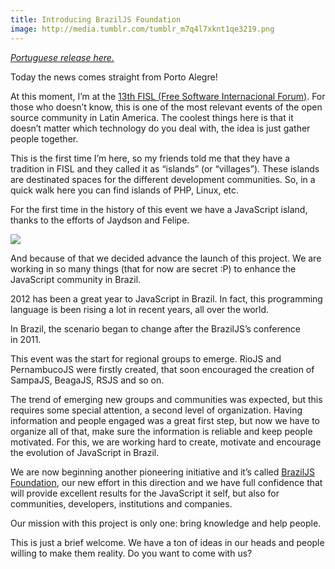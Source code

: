 ```yaml
---
title: Introducing BrazilJS Foundation
image: http://media.tumblr.com/tumblr_m7q4l7xknt1qe3219.png
---
```


_[Portuguese release here.](http://jaydson.org/fundacao-braziljs/)_

Today the news comes straight from Porto Alegre!

At this moment, I’m at the [13th FISL (Free Software Internacional Forum)](http://softwarelivre.org/fisl13?lang=pt). For those who doesn’t know, this is one of the most relevant events of the open source community in Latin America. The coolest things here is that it doesn’t matter which technology do you deal with, the idea is just gather people together.

This is the first time I’m here, so my friends told me that they have a tradition in FISL and they called it as “islands” (or “villages”). These islands are destinated spaces for the different development communities. So, in a quick walk here you can find islands of PHP, Linux, etc.

For the first time in the history of this event we have a JavaScript island, thanks to the efforts of Jaydson and Felipe.

<!-- more -->

![](http://media.tumblr.com/tumblr_m7s507SKUQ1qe3219.jpg)

And because of that we decided advance the launch of this project. We are working in so many things (that for now are secret :P) to enhance the JavaScript community in Brazil.

2012 has been a great year to JavaScript in Brazil. In fact, this programming language is been rising a lot in recent years, all over the world.

In Brazil, the scenario began to change after the BrazilJS’s conference in 2011.

This event was the start for regional groups to emerge. RioJS and PernambucoJS were firstly created, that soon encouraged the creation of SampaJS, BeagaJS, RSJS and so on.

The trend of emerging new groups and communities was expected, but this requires some special attention, a second level of organization. Having information and people engaged was a great first step, but now we have to organize all of that, make sure the information is reliable and keep people motivated. For this, we are working hard to create, motivate and encourage the evolution of JavaScript in Brazil.

We are now beginning another pioneering initiative and it’s called [BrazilJS Foundation](http://braziljs.org/), our new effort in this direction and we have full confidence that will provide excellent results for the JavaScript it self, but also for communities, developers, institutions and companies.

Our mission with this project is only one: bring knowledge and help people.

This is just a brief welcome. We have a ton of ideas in our heads and people willing to make them reality. Do you want to come with us?